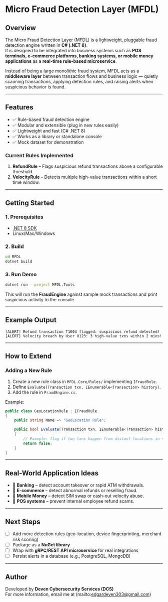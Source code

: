 # Micro Fraud Detection Layer (MFDL)

## Overview
The Micro Fraud Detection Layer (MFDL) is a lightweight, pluggable fraud detection engine written in **C# (.NET 8)**.  
It is designed to be integrated into business systems such as **POS terminals, e-commerce platforms, banking systems, or mobile money applications** as a **real-time rule-based microservice**.

Instead of being a large monolithic fraud system, MFDL acts as a **middleware layer** between transaction flows and business logic — quietly scanning transactions, applying detection rules, and raising alerts when suspicious behavior is found.

---

## Features
- ✅ Rule-based fraud detection engine
- ✅ Modular and extensible (plug in new rules easily)
- ✅ Lightweight and fast (C# .NET 8)
- ✅ Works as a library or standalone console
- ✅ Mock dataset for demonstration

### Current Rules Implemented
1. **RefundRule** – Flags suspicious refund transactions above a configurable threshold.
2. **VelocityRule** – Detects multiple high-value transactions within a short time window.

---

## Getting Started

### 1. Prerequisites
- [.NET 8 SDK](https://dotnet.microsoft.com/en-us/download/dotnet/8.0)
- Linux/Mac/Windows

### 2. Build
```bash
cd MFDL
dotnet build
```

### 3. Run Demo
```bash
dotnet run --project MFDL.Tools
```
This will run the **FraudEngine** against sample mock transactions and print suspicious activity to the console.

---

## Example Output
```
[ALERT] Refund transaction T1003 flagged: suspicious refund detected!
[ALERT] Velocity breach by User U123: 3 high-value txns within 2 mins!
```

---

## How to Extend

### Adding a New Rule
1. Create a new rule class in `MFDL.Core/Rules/` implementing `IFraudRule`.
2. Define `Evaluate(Transaction txn, IEnumerable<Transaction> history)`.
3. Add the rule in `FraudEngine.cs`.

Example:
```csharp
public class GeoLocationRule : IFraudRule
{
    public string Name => "GeoLocation Rule";

    public bool Evaluate(Transaction txn, IEnumerable<Transaction> history)
    {
        // Example: flag if two txns happen from distant locations in <10 mins
        return false;
    }
}
```

---

## Real-World Application Ideas
- 🔹 **Banking** – detect account takeover or rapid ATM withdrawals.  
- 🔹 **E-commerce** – detect abnormal refunds or reselling fraud.  
- 🔹 **Mobile Money** – detect SIM swap or cash-out velocity abuse.  
- 🔹 **POS systems** – prevent internal employee refund scams.

---

## Next Steps
- [ ] Add more detection rules (geo-location, device fingerprinting, merchant risk scoring)
- [ ] Package as a **NuGet library**
- [ ] Wrap with **gRPC/REST API microservice** for real integrations
- [ ] Persist alerts in a database (e.g., PostgreSQL, MongoDB)

---

## Author
Developed by **Deven Cybersecurity Services (DCS)**  
For more information, email me at (mailto:edgardeven303@gmail.com)
